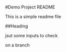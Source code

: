 #Demo Project README

This is a simple readme file

##Heading

jsut some inputs to check

on a branch